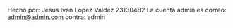 Hecho por:
Jesus Ivan Lopez Valdez 23130482 
La cuenta admin es
correo: admin@admin.com
contra: admin
